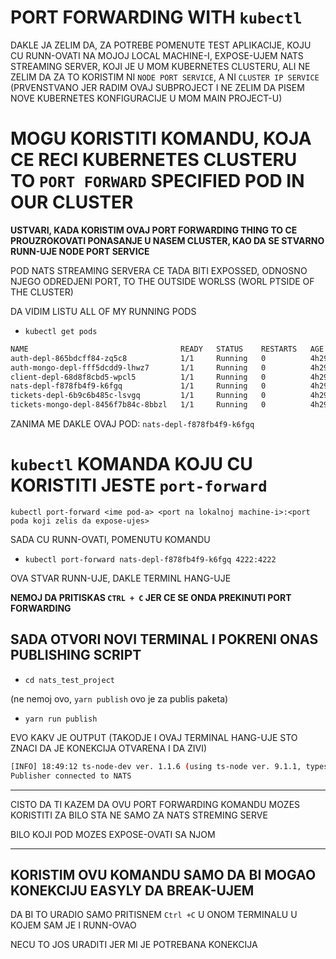 # PORT FORWARDING WITH `kubectl`

DAKLE JA ZELIM DA, ZA POTREBE POMENUTE TEST APLIKACIJE, KOJU CU RUNN-OVATI NA MOJOJ LOCAL MACHINE-I, EXPOSE-UJEM NATS STREAMING SERVER, KOJI JE U MOM KUBERNETES CLUSTERU, ALI NE ZELIM DA ZA TO KORISTIM NI `NODE PORT SERVICE`, A NI `CLUSTER IP SERVICE` (PRVENSTVANO JER RADIM OVAJ SUBPROJECT I NE ZELIM DA PISEM NOVE KUBERNETES KONFIGURACIJE U MOM MAIN PROJECT-U)

# MOGU KORISTITI KOMANDU, KOJA CE RECI KUBERNETES CLUSTERU TO `PORT FORWARD` SPECIFIED POD IN OUR CLUSTER

**USTVARI, KADA KORISTIM OVAJ PORT FORWARDING THING TO CE PROUZROKOVATI PONASANJE U NASEM CLUSTER, KAO DA SE STVARNO RUNN-UJE NODE PORT SERVICE**

POD NATS STREAMING SERVERA CE TADA BITI EXPOSSED, ODNOSNO NJEGO ODREDJENI PORT, TO THE OUTSIDE WORLSS (WORL PTSIDE OF THE CLUSTER)

DA VIDIM LISTU ALL OF MY RUNNING PODS

- `kubectl get pods`

```sh
NAME                                  READY   STATUS    RESTARTS   AGE
auth-depl-865bdcff84-zq5c8            1/1     Running   0          4h29m
auth-mongo-depl-fff5dcdd9-lhwz7       1/1     Running   0          4h29m
client-depl-68d8f8cbd5-wpcl5          1/1     Running   0          4h29m
nats-depl-f878fb4f9-k6fgq             1/1     Running   0          4h29m
tickets-depl-6b9c6b485c-lsvgq         1/1     Running   0          4h29m
tickets-mongo-depl-8456f7b84c-8bbzl   1/1     Running   0          4h29m

```

ZANIMA ME DAKLE OVAJ POD: `nats-depl-f878fb4f9-k6fgq`

# `kubectl` KOMANDA KOJU CU KORISTITI JESTE `port-forward`

`kubectl port-forward <ime pod-a> <port na lokalnoj machine-i>:<port poda koji zelis da expose-ujes>`

SADA CU RUNN-OVATI, POMENUTU KOMANDU

- `kubectl port-forward nats-depl-f878fb4f9-k6fgq 4222:4222`

OVA STVAR RUNN-UJE, DAKLE TERMINL HANG-UJE

**NEMOJ DA PRITISKAS `CTRL + C` JER CE SE ONDA PREKINUTI PORT FORWARDING**

## SADA OTVORI NOVI TERMINAL I POKRENI ONAS PUBLISHING SCRIPT

- `cd nats_test_project`

(ne nemoj ovo, `yarn publish` ovo je za publis paketa)

- `yarn run publish`

EVO KAKV JE OUTPUT (TAKODJE I OVAJ TERMINAL HANG-UJE STO ZNACI DA JE KONEKCIJA OTVARENA I DA ZIVI)

```sh
[INFO] 18:49:12 ts-node-dev ver. 1.1.6 (using ts-node ver. 9.1.1, typescript ver. 4.2.4)
Publisher connected to NATS
```

***

CISTO DA TI KAZEM DA OVU PORT FORWARDING KOMANDU MOZES KORISTITI ZA BILO STA NE SAMO ZA NATS STREMING SERVE

BILO KOJI POD MOZES EXPOSE-OVATI SA NJOM

***

## KORISTIM OVU KOMANDU SAMO DA BI MOGAO KONEKCIJU EASYLY DA BREAK-UJEM

DA BI TO URADIO SAMO PRITISNEM `Ctrl +C` U ONOM TERMINALU U KOJEM SAM JE I RUNN-OVAO

NECU TO JOS URADITI JER MI JE POTREBANA KONEKCIJA
